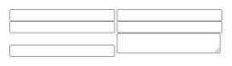 <form name="approved-comments" netlify netlify-honeypot="full-name">
 <input type="text" name="full-name">
 <input type="text" name="path">
 <input type="text" name="received">
 <input type="text" name="name" id="name">
 <input type="email" name="email" id="email">
 <textarea name="comment" id="comment"></textarea>
</form>
